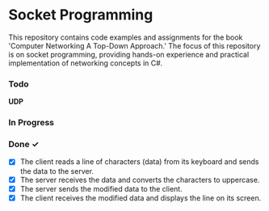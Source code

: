 # Socket Programming

This repository contains code examples and assignments for the book 'Computer Networking A Top-Down Approach.' The focus of this repository is on socket programming, providing hands-on experience and practical implementation of networking concepts in C#.

### Todo

**UDP**

### In Progress

### Done ✓

-   [x] The client reads a line of characters (data) from its keyboard and sends the data
        to the server.
-   [x] The server receives the data and converts the characters to uppercase.
-   [x] The server sends the modified data to the client.
-   [x] The client receives the modified data and displays the line on its screen.
